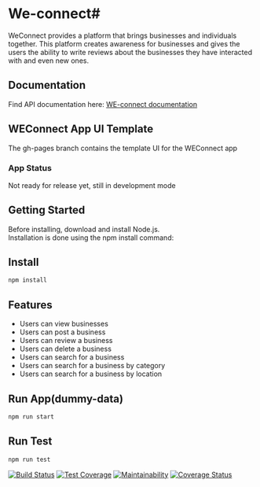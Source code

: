 # We-connect# 
 
WeConnect provides a platform that brings businesses and individuals together. This platform creates awareness for businesses and gives the users the ability to write reviews about the businesses they have interacted with and even new ones.  

## Documentation
Find API documentation here:
<a href="https://ddouglasz.github.io/slate/">WE-connect documentation</a>

## WEConnect App UI Template
The gh-pages branch contains the template UI for the WEConnect app

### App Status
Not ready for release yet, still in development mode
<h2>Getting Started</h2>
Before installing, download and install Node.js.<br>
Installation is done using the npm install command:

## Install
```bash
npm install 
```
## Features
* Users can view businesses
* Users can post a business
* Users can review a business
* Users can delete a business
* Users can search for a business
* Users can search for a business by category
* Users can search for a business by location

## Run App(dummy-data)
```bash
npm run start
```

## Run Test
```bash
npm run test


```

[![Build Status](https://travis-ci.org/ddouglasz/We-connect.svg)](https://travis-ci.org/ddouglasz/We-connect)
 [![Test Coverage](https://api.codeclimate.com/v1/badges/3353fa511defef2f1372/test_coverage)](https://codeclimate.com/github/ddouglasz/We-connect/test_coverage)
[![Maintainability](https://api.codeclimate.com/v1/badges/3353fa511defef2f1372/maintainability)](https://codeclimate.com/github/ddouglasz/We-connect/maintainability)
[![Coverage Status](https://coveralls.io/repos/github/ddouglasz/We-connect/badge.svg)](https://coveralls.io/github/ddouglasz/We-connect?branch=bugfix-badges)
